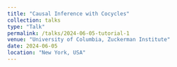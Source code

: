 ```yaml
---
title: "Causal Inference with Cocycles"
collection: talks
type: "Talk"
permalink: /talks/2024-06-05-tutorial-1
venue: "University of Columbia, Zuckerman Institute"
date: 2024-06-05
location: "New York, USA"
---
```


